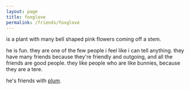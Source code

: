 ```yaml
---
layout: page
title: foxglove
permalink: /friends/foxglove
---
```


is a plant with many bell shaped pink flowers coming off a stem. 

he is fun. they are one of the few people i feel like i can tell anything. they have many friends because they're friendly and outgoing, and all the friends are good people. they like people who are like bunnies, because they are a tere.

he's friends with [plum](/friends/plum).